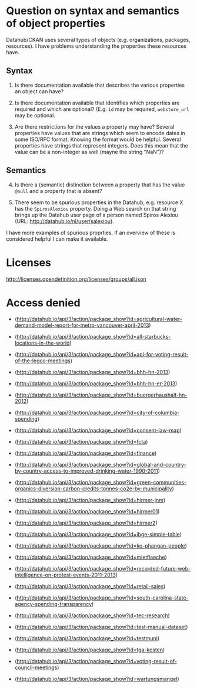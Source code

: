 Question on syntax and semantics of object properties
=====================================================

Datahub/CKAN uses several types of objects (e.g. organizations,
packages, resources).  I have problems understanding the properties
these resources have.

Syntax
------

1) Is there documentation available that describes the various
properties an object can have?

2) Is there documentation available that identifies which properties
are required and which are optional?  (E.g. `id` may be required,
`webstore_url` may be optional.

3) Are there restrictions for the values a property may have? Several
properties have values that are strings which seem to encode dates in
some ISO/RFC format. Knowing the format would be helpful. Several
properties have strings that represent integers. Does this mean that
the value can be a non-integer as well (mayne the string "NaN")?

Semantics
---------

4) Is there a (semantic) distinction between a property that has the
value `@null` and a property that is absent?

5) There seem to be spurious properties in the Datahub, e.g. resource
X has the `SpirosAlexiou` property. Doing a Web search on that string
brings up the Datahub user page of a person named Spiros Alexiou (URL:
http://datahub.io/nl/user/salexiou).

I have more examples of spurious proprties. If an overview of these is
considered helpful I can make it available.

Licenses
========

http://licenses.opendefinition.org/licenses/groups/all.json

Access denied
=============

* (http://datahub.io/api/3/action/package_show?id=agricultural-water-demand-model-report-for-metro-vancouver-april-2013)

* (http://datahub.io/api/3/action/package_show?id=all-starbucks-locations-in-the-world)
* (http://datahub.io/api/3/action/package_show?id=api-for-voting-result-of-the-legco-meetings)
* (http://datahub.io/api/3/action/package_show?id=bhh-hn-2013)
* (http://datahub.io/api/3/action/package_show?id=bhh-hn-er-2013)
* (http://datahub.io/api/3/action/package_show?id=buergerhaushalt-hn-2012)
* (http://datahub.io/api/3/action/package_show?id=city-of-columbia-spending)
* (http://datahub.io/api/3/action/package_show?id=consent-law-map)
* (http://datahub.io/api/3/action/package_show?id=fcta)
* (http://datahub.io/api/3/action/package_show?id=finance)
* (http://datahub.io/api/3/action/package_show?id=global-and-country-by-country-access-to-improved-drinking-water-1990-2011)
* (http://datahub.io/api/3/action/package_show?id=green-communities-organics-diversion-carbon-credits-tonnes-co2e-by-municipality)
* (http://datahub.io/api/3/action/package_show?id=hirmer-jnm)
* (http://datahub.io/api/3/action/package_show?id=hirmer01)
* (http://datahub.io/api/3/action/package_show?id=hirmer2)
* (http://datahub.io/api/3/action/package_show?id=ibge-simple-table)
* (http://datahub.io/api/3/action/package_show?id=ko-phangan-people)
* (http://datahub.io/api/3/action/package_show?id=mietflaeche)
* (http://datahub.io/api/3/action/package_show?id=recorded-future-web-intelligence-on-protest-events-2011-2013)
* (http://datahub.io/api/3/action/package_show?id=retail-sales)
* (http://datahub.io/api/3/action/package_show?id=south-carolina-state-agency-spending-transparency)
* (http://datahub.io/api/3/action/package_show?id=tec-research)
* (http://datahub.io/api/3/action/package_show?id=test-manual-dataset)
* (http://datahub.io/api/3/action/package_show?id=testmuni)
* (http://datahub.io/api/3/action/package_show?id=tga-kosten)
* (http://datahub.io/api/3/action/package_show?id=voting-result-of-council-meetings)
* (http://datahub.io/api/3/action/package_show?id=wartungsmangel)
